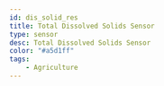 ```yaml
---
id: dis_solid_res
title: Total Dissolved Solids Sensor
type: sensor
desc: Total Dissolved Solids Sensor 
color: "#a5d1ff"
tags:
    - Agriculture
---
```

